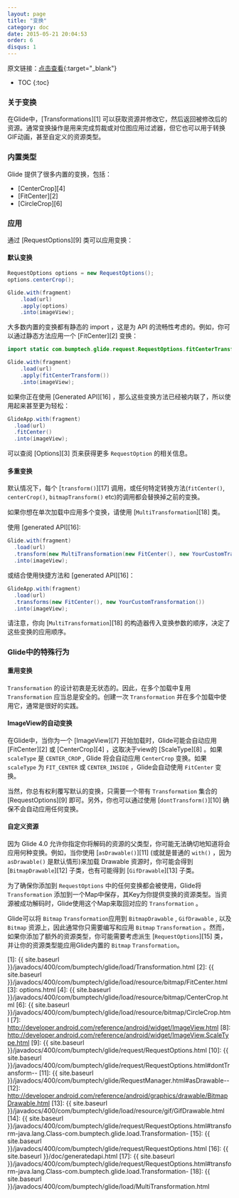 ```yaml
---
layout: page
title: "变换"
category: doc
date: 2015-05-21 20:04:53
order: 6
disqus: 1
---
```


原文链接：[点击查看](http://bumptech.github.io/glide/doc/transformations.html){:target="_blank"}

* TOC
{:toc}

### 关于变换

在Glide中，[Transformations][1] 可以获取资源并修改它，然后返回被修改后的资源。通常变换操作是用来完成剪裁或对位图应用过滤器，但它也可以用于转换GIF动画，甚至自定义的资源类型。

### 内置类型

Glide 提供了很多内置的变换，包括：

* [CenterCrop][4]
* [FitCenter][2]
* [CircleCrop][6]

### 应用

通过 [RequestOptions][9] 类可以应用变换：

#### 默认变换

```java
RequestOptions options = new RequestOptions();
options.centerCrop();

Glide.with(fragment)
    .load(url)
    .apply(options)
    .into(imageView);
```

大多数内置的变换都有静态的 import ，这是为 API 的流畅性考虑的。例如，你可以通过静态方法应用一个 [FitCenter][2] 变换：

```java
import static com.bumptech.glide.request.RequestOptions.fitCenterTransform;

Glide.with(fragment)
    .load(url)
    .apply(fitCenterTransform())
    .into(imageView);
```

如果你正在使用 [Generated API][16] ，那么这些变换方法已经被内联了，所以使用起来甚至更为轻松：

```java
GlideApp.with(fragment)
  .load(url)
  .fitCenter()
  .into(imageView);
```

可以查阅 [Options][3] 页来获得更多 `RequestOption` 的相关信息。

#### 多重变换

默认情况下，每个 [``transform()``][17] 调用，或任何特定转换方法(``fitCenter()``, ``centerCrop()``, ``bitmapTransform()`` etc)的调用都会替换掉之前的变换。

如果你想在单次加载中应用多个变换，请使用 [``MultiTransformation``][18] 类。

使用 [generated API][16]:

```java
Glide.with(fragment)
  .load(url)
  .transform(new MultiTransformation(new FitCenter(), new YourCustomTransformation())
  .into(imageView);
```
或结合使用快捷方法和 [generated API][16]：

```java
GlideApp.with(fragment)
  .load(url)
  .transforms(new FitCenter(), new YourCustomTransformation())
  .into(imageView);
```

请注意，你向 [``MultiTransformation``][18] 的构造器传入变换参数的顺序，决定了这些变换的应用顺序。

### Glide中的特殊行为

#### 重用变换
``Transformation`` 的设计初衷是无状态的。因此，在多个加载中复用 ``Transformation`` 应当总是安全的。创建一次 ``Transformation`` 并在多个加载中使用它，通常是很好的实践。

#### ImageView的自动变换
在Glide中，当你为一个 [ImageView][7] 开始加载时，Glide可能会自动应用 [FitCenter][2] 或 [CenterCrop][4] ，这取决于view的 [ScaleType][8] 。如果 `scaleType` 是 ``CENTER_CROP`` , Glide 将会自动应用 ``CenterCrop`` 变换。如果 `scaleType` 为 ``FIT_CENTER`` 或 ``CENTER_INSIDE`` ，Glide会自动使用 ``FitCenter`` 变换。

当然，你总有权利覆写默认的变换，只需要一个带有 ``Transformation`` 集合的 [RequestOptions][9] 即可。另外，你也可以通过使用 [``dontTransform()``][10] 确保不会自动应用任何变换。

#### 自定义资源
因为 Glide 4.0 允许你指定你将解码的资源的父类型，你可能无法确切地知道将会应用何种变换。例如，当你使用 [``asDrawable()``][11] (或就是普通的 ``with()`` ，因为 ``asDrawable()`` 是默认情形)来加载 Drawable 资源时，你可能会得到 [``BitmapDrawable``][12] 子类，也有可能得到 [``GifDrawable``][13] 子类。

为了确保你添加到 ``RequestOptions`` 中的任何变换都会被使用，Glide将 ``Transformation`` 添加到一个Map中保存，其Key为你提供变换的资源类型。当资源被成功解码时，Glide使用这个Map来取回对应的 ``Transformation`` 。

Glide可以将 ``Bitmap`` ``Transformation``应用到 ``BitmapDrawable`` , ``GifDrawable`` , 以及 ``Bitmap`` 资源上，因此通常你只需要编写和应用 ``Bitmap`` ``Transformation`` 。然而，如果你添加了额外的资源类型，你可能需要考虑派生 [``RequestOptions``][15] 类，并让你的资源类型能应用Glide内置的 ``Bitmap`` ``Transformation``。

[1]: {{ site.baseurl }}/javadocs/400/com/bumptech/glide/load/Transformation.html
[2]: {{ site.baseurl }}/javadocs/400/com/bumptech/glide/load/resource/bitmap/FitCenter.html
[3]: options.html
[4]: {{ site.baseurl }}/javadocs/400/com/bumptech/glide/load/resource/bitmap/CenterCrop.html
[6]: {{ site.baseurl }}/javadocs/400/com/bumptech/glide/load/resource/bitmap/CircleCrop.html
[7]: http://developer.android.com/reference/android/widget/ImageView.html
[8]: http://developer.android.com/reference/android/widget/ImageView.ScaleType.html
[9]: {{ site.baseurl }}/javadocs/400/com/bumptech/glide/request/RequestOptions.html
[10]: {{ site.baseurl }}/javadocs/400/com/bumptech/glide/request/RequestOptions.html#dontTransform--
[11]: {{ site.baseurl }}/javadocs/400/com/bumptech/glide/RequestManager.html#asDrawable--
[12]: http://developer.android.com/reference/android/graphics/drawable/BitmapDrawable.html
[13]: {{ site.baseurl }}/javadocs/400/com/bumptech/glide/load/resource/gif/GifDrawable.html
[14]: {{ site.baseurl }}/javadocs/400/com/bumptech/glide/request/RequestOptions.html#transform-java.lang.Class-com.bumptech.glide.load.Transformation-
[15]: {{ site.baseurl }}/javadocs/400/com/bumptech/glide/request/RequestOptions.html
[16]: {{ site.baseurl }}/doc/generatedapi.html
[17]: {{ site.baseurl }}/javadocs/400/com/bumptech/glide/request/RequestOptions.html#transform-java.lang.Class-com.bumptech.glide.load.Transformation-
[18]: {{ site.baseurl }}/javadocs/400/com/bumptech/glide/load/MultiTransformation.html

